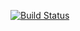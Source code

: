 [![Build Status](https://travis-ci.org/deganoth/mu-shop.svg?branch=master)](https://travis-ci.org/deganoth/mu-shop)